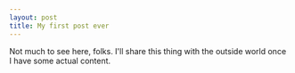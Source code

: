 ```yaml
---
layout: post
title: My first post ever
---
```


Not much to see here, folks. I'll share this thing with the outside world once I have some actual content.
